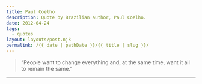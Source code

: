 ```yaml
---
title: Paul Coelho
description: Quote by Brazilian author, Paul Coelho.
date: 2012-04-24
tags: 
  - quotes
layout: layouts/post.njk
permalink: /{{ date | pathDate }}/{{ title | slug }}/
---
```


> “People want to change everything and, at the same time, want it all to remain the same.”

---
